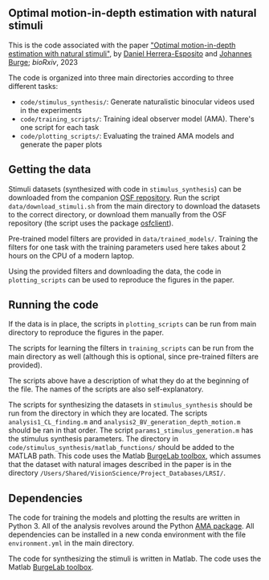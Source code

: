 ## Optimal motion-in-depth estimation with natural stimuli

This is the code associated with the paper
["Optimal motion-in-depth estimation with natural stimuli"](https://www.biorxiv.org/content/10.1101/2024.03.14.585059v1.abstract),
by [Daniel Herrera-Esposito](https://dherrera1911.github.io/) and
[Johannes Burge](https://jburge.psych.upenn.edu/); *bioRxiv*, 2023

The code is organized into three main directories according to
three different tasks:
* `code/stimulus_synthesis/`: Generate naturalistic
binocular videos used in the experiments
* `code/training_scripts/`: Training ideal observer model (AMA).
There's one script for each task
* `code/plotting_scripts/`: Evaluating the trained AMA models and
generate the paper plots

## Getting the data

Stimuli datasets (synthesized with code in `stimulus_synthesis`)
can be downloaded from the companion [OSF repository](https://osf.io/w9mpe/).
Run the script `data/download_stimuli.sh` from the main directory
to download the datasets to the correct directory, or
download them manually from the OSF repository
(the script uses the package
[osfclient](https://github.com/osfclient/osfclient)).

Pre-trained model filters are provided in `data/trained_models/`.
Training the filters for one task with the training parameters used
here takes about 2 hours on the CPU of a modern laptop.

Using the provided filters and downloading the data,
the code in `plotting_scripts` can be used to reproduce the
figures in the paper.

## Running the code

If the data is in place, the scripts in `plotting_scripts` can
be run from main directory to reproduce the figures in the paper.

The scripts for learning the filters in `training_scripts` can
be run from the main directory as well (although this is
optional, since pre-trained filters are provided).

The scripts above have a description of what they do at the
beginning of the file. The names of the scripts are
also self-explanatory.

The scripts for synthesizing the datasets in `stimulus_synthesis`
should be run from the directory in which they are located.
The scripts `analysis1_CL_finding.m` and
`analysis2_BV_generation_depth_motion.m` should be ran in
that order. The script `params1_stimulus_generation.m` has
the stimulus synthesis parameters. The directory in
`code/stimulus_synthesis/matlab_functions/` should
be added to the MATLAB path. This code uses the Matlab
[BurgeLab toolbox](https://jburge.psych.upenn.edu/code.html),
which assumes that the dataset with natural images described in
the paper is in the directory
`/Users/Shared/VisionScience/Project_Databases/LRSI/`.

## Dependencies

The code for training the models and plotting the results
are written in Python 3. All of the analysis revolves around the
Python [AMA package](https://github.com/dherrera1911/accuracy_maximization_analysis).
All dependencies can be installed in a new conda environment
with the file `environment.yml` in the main directory.

The code for synthesizing the stimuli is written in Matlab.
The code uses the Matlab [BurgeLab toolbox](https://jburge.psych.upenn.edu/code.html).



